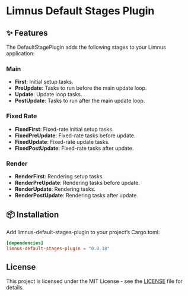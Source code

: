 # Limnus Default Stages Plugin

## ✨ Features

The DefaultStagePlugin adds the following stages to your Limnus application:

### Main

- **First**: Initial setup tasks.
- **PreUpdate**: Tasks to run before the main update loop.
- **Update**: Update loop tasks.
- **PostUpdate**: Tasks to run after the main update loop.

### Fixed Rate

- **FixedFirst**: Fixed-rate initial setup tasks.
- **FixedPreUpdate**: Fixed-rate tasks before update.
- **FixedUpdate**: Fixed-rate update tasks.
- **FixedPostUpdate**: Fixed-rate tasks after update.

### Render

- **RenderFirst**: Rendering setup tasks.
- **RenderPreUpdate**: Rendering tasks before update.
- **RenderUpdate**: Rendering tasks.
- **RenderPostUpdate**: Rendering tasks after update.

## 📦 Installation

Add limnus-default-stages-plugin to your project’s Cargo.toml:

```toml
[dependencies]
limnus-default-stages-plugin = "0.0.18"
```

## License

This project is licensed under the MIT License - see the [LICENSE](LICENSE) file for details.
